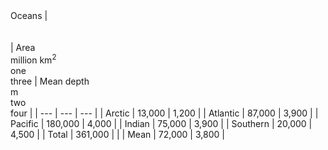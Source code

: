 <caption>Oceans</caption>
| <br><br><br> | Area<br>million km<sup>2</sup><br>one<br>three | Mean depth<br>m<br>two<br>four | 
| --- | --- | --- | 
| Arctic | 13,000 | 1,200 | 
| Atlantic | 87,000 | 3,900 | 
| Pacific | 180,000 | 4,000 | 
| Indian | 75,000 | 3,900 | 
| Southern | 20,000 | 4,500 | 
| Total | 361,000 |  | 
| Mean | 72,000 | 3,800 |
